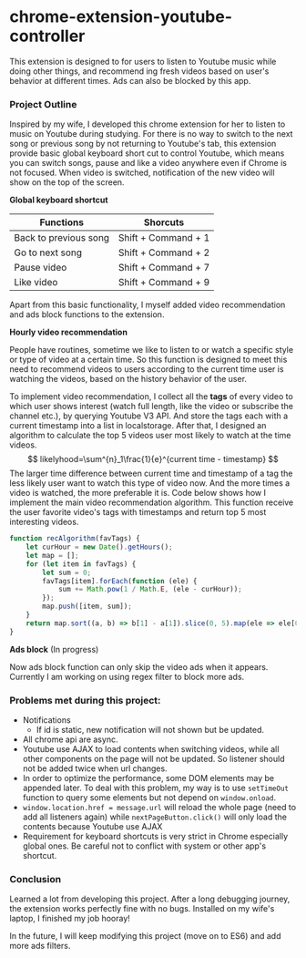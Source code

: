 #  chrome-extension-youtube-controller

This extension is designed to for users to listen to Youtube music while doing other things, and recommend ing fresh videos based on user's behavior at different times. Ads can also be blocked by this app.

### Project Outline

Inspired by my wife, I developed this chrome extension for her to listen to music on Youtube during studying. For there is no way to switch to the next song or previous song by not returning to Youtube's tab, this extension provide basic global keyboard short cut to control Youtube, which means you can switch songs, pause and like a video anywhere even if Chrome is not focused. When video is switched, notification of the new video will show on the top of the screen.

**Global keyboard shortcut**

| Functions             | Shorcuts            |
| --------------------- | ------------------- |
| Back to previous song | Shift + Command + 1 |
| Go to next song       | Shift + Command + 2 |
| Pause video           | Shift + Command + 7 |
| Like video            | Shift + Command + 9 |

Apart from this basic functionality, I myself added video recommendation and ads block functions to the extension. 

**Hourly video recommendation**

People have routines, sometime we like to listen to or watch a specific style or type of video at a certain time. So this function is designed to meet this need to recommend videos to users according to the current time user is watching the videos, based on the history behavior of the user.

To implement video recommendation, I collect all the **tags** of every video to which user shows interest (watch full length, like the video or subscribe the channel etc.), by querying Youtube V3 API. And store the tags each with a current timestamp into a list in localstorage. After that, I designed an algorithm to calculate the top 5 videos user most likely to watch at the time videos. 
$$
likelyhood=\sum^{n}_1\frac{1}{e}^{current time - timestamp}
$$
The larger time difference between current time and timestamp of a tag the less likely user want to watch this type of video now. And the more times a video is watched, the more preferable it is. Code below shows how I implement the main video recommendation algorithm. This function receive the user favorite video's tags with timestamps and return top 5 most interesting videos.

```javascript
function recAlgorithm(favTags) {
    let curHour = new Date().getHours();
    let map = [];
    for (let item in favTags) {
        let sum = 0;
        favTags[item].forEach(function (ele) {
            sum += Math.pow(1 / Math.E, (ele - curHour));
        });
        map.push([item, sum]);
    }
    return map.sort((a, b) => b[1] - a[1]).slice(0, 5).map(ele => ele[0]);
}
```

**Ads block** (In progress)

Now ads block function can only skip the video ads when it appears. Currently I am working on using regex filter to block more ads.

### Problems met during this project:

+ Notifications
  + If id is static, new notification will not shown but be updated.
+ All chrome api are async. 
+ Youtube use AJAX to load contents when switching videos, while all other components on the page will not be updated. So listener should not be added twice when url changes.
+ In order to optimize the performance, some DOM elements may be appended later. To deal with this problem, my way is to use `setTimeOut` function to query some elements but not depend on `window.onload`.
+ `window.location.href = message.url` will reload the whole page (need to add all listeners again) while `nextPageButton.click()` will only load the contents because Youtube use AJAX
+ Requirement for keyboard shortcuts is very strict in Chrome especially global ones. Be careful not to conflict with system or other app's shortcut.

### Conclusion

Learned a lot from developing this project. After a long debugging journey, the extension works perfectly fine with no bugs. Installed on my wife's laptop, I finished my job hooray! 

In the future, I will keep modifying this project (move on to ES6) and add more ads filters.

